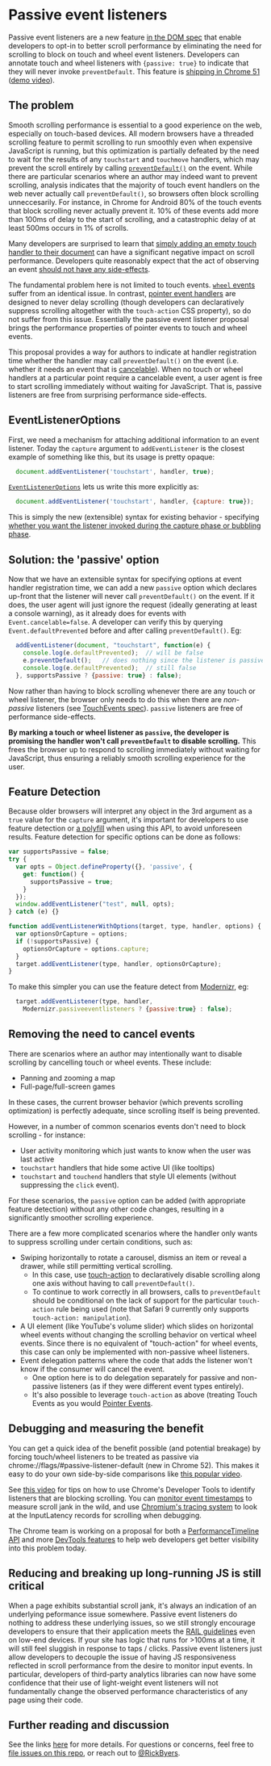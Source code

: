 # Passive event listeners

Passive event listeners are a new feature [in the DOM spec](https://dom.spec.whatwg.org/#dom-eventlisteneroptions-passive) that enable developers to opt-in to better scroll performance by eliminating the need for scrolling to block on touch and wheel event listeners.  Developers can annotate touch and wheel listeners with `{passive: true}` to indicate that they will never invoke `preventDefault`.  This feature is [shipping in Chrome 51](https://www.chromestatus.com/features/5745543795965952) ([demo video](https://www.youtube.com/watch?v=NPM6172J22g)).

## The problem

Smooth scrolling performance is essential to a good experience on the web, especially on touch-based devices.
All modern browsers have a threaded scrolling feature to permit scrolling to run smoothly even when expensive
JavaScript is running, but this optimization is partially defeated by the need to wait for the results of
any `touchstart` and `touchmove` handlers, which may prevent the scroll entirely by calling [`preventDefault()`](http://www.w3.org/TR/touch-events/#the-touchstart-event) on the event. While there are particular scenarios where an author may indeed want to prevent scrolling, analysis indicates that the majority of touch event handlers on the web never actually
call `preventDefault()`, so browsers often block scrolling unneccesarily. For instance, in Chrome for Android 80% of the touch events that block scrolling never actually prevent it. 10% of these events add more than 100ms of delay to the start of scrolling, and a catastrophic delay of at least 500ms occurs in 1% of scrolls.

Many developers are surprised to learn that [simply adding an empty touch handler to their document](http://rbyers.github.io/janky-touch-scroll.html) can have a
significant negative impact on scroll performance.  Developers quite reasonably expect that the act of observing an event [should not have any side-effects](https://dom.spec.whatwg.org/#observing-event-listeners).

The fundamental problem here is not limited to touch events. [`wheel` events](https://w3c.github.io/uievents/#events-wheelevents)
suffer from an identical issue. In contrast, [pointer event handlers](https://w3c.github.io/pointerevents/) are
designed to never delay scrolling (though developers can declaratively suppress scrolling altogether with the `touch-action` CSS property), so do not suffer from this issue. Essentially the passive event listener proposal brings the performance properties of pointer events to touch and wheel events.

This proposal provides a way for authors to indicate at handler registration time whether the handler may call `preventDefault()` on the event (i.e. whether it needs an event that is [cancelable](https://dom.spec.whatwg.org/#dom-event-cancelable)). When no touch or wheel handlers at a particular point require a cancelable event, a user agent is free to start scrolling immediately without waiting for JavaScript.  That is, passive listeners are free from surprising performance side-effects.

## EventListenerOptions

First, we need a mechanism for attaching additional information to an event listener.  Today the `capture` argument to `addEventListener` is the closest example of something like this, but its usage is pretty opaque:

```javascript
  document.addEventListener('touchstart', handler, true);
```

[`EventListenerOptions`](https://dom.spec.whatwg.org/#dictdef-eventlisteneroptions) lets us write this more explicitly as:

```javascript
  document.addEventListener('touchstart', handler, {capture: true});
```

This is simply the new (extensible) syntax for existing behavior - specifying [whether you want the listener invoked during the capture phase or bubbling phase](http://javascript.info/tutorial/bubbling-and-capturing#capturing).

## Solution: the 'passive' option

Now that we have an extensible syntax for specifying options at event handler registration time, we can add a new `passive` option which declares up-front that the listener will never call `preventDefault()` on the event.  If it does, the user agent will just ignore the request (ideally generating at least a console warning), as it already does for events with `Event.cancelable=false`.  A developer can verify this by querying `Event.defaultPrevented` before and after calling `preventDefault()`.  Eg:

```javascript
  addEventListener(document, "touchstart", function(e) {
    console.log(e.defaultPrevented);  // will be false
    e.preventDefault();   // does nothing since the listener is passive
    console.log(e.defaultPrevented);  // still false
  }, supportsPassive ? {passive: true} : false);
```

Now rather than having to block scrolling whenever there are any touch or wheel listener, the browser only needs to do this when there are *non-passive* listeners (see [TouchEvents spec](http://w3c.github.io/touch-events/#cancelability)).  `passive` listeners are free of performance side-effects.

**By marking a touch or wheel listener as `passive`, the developer is promising the handler won't call `preventDefault` to disable scrolling.**  This frees the browser up to respond to scrolling immediately without waiting for JavaScript, thus ensuring a reliably smooth scrolling experience for the user.

## Feature Detection

Because older browsers will interpret any object in the 3rd argument as a `true` value for the `capture` argument, it's important for developers to use feature detection or [a polyfill](https://github.com/WICG/EventListenerOptions/blob/gh-pages/EventListenerOptions.polyfill.js) when using this API, to avoid unforeseen results.  Feature detection for specific options can be done as follows:

```javascript
var supportsPassive = false;
try {
  var opts = Object.defineProperty({}, 'passive', {
    get: function() {
      supportsPassive = true;
    }
  });
  window.addEventListener("test", null, opts);
} catch (e) {}

function addEventListenerWithOptions(target, type, handler, options) {
  var optionsOrCapture = options;
  if (!supportsPassive) {
    optionsOrCapture = options.capture;
  }
  target.addEventListener(type, handler, optionsOrCapture);
}
```

To make this simpler you can use the feature detect from [Modernizr](https://modernizr.com/), eg:
```javascript
  target.addEventListener(type, handler, 
    Modernizr.passiveeventlisteners ? {passive:true} : false);
```

## Removing the need to cancel events

There are scenarios where an author may intentionally want to disable scrolling by cancelling touch or wheel events. These include:

 * Panning and zooming a map
 * Full-page/full-screen games
 
In these cases, the current browser behavior (which prevents scrolling optimization) is perfectly adequate, since scrolling itself is being prevented.

 However, in a number of common scenarios events don't need to block scrolling - for instance:
 
 * User activity monitoring which just wants to know when the user was last active
 * `touchstart` handlers that hide some active UI (like tooltips)
 * `touchstart` and `touchend` handlers that style UI elements (without suppressing the `click` event).
 
For these scenarios, the `passive` option can be added (with appropriate feature detection) without any other code changes, resulting in a significantly smoother scrolling experience.

There are a few more complicated scenarios where the handler only wants to suppress scrolling under certain conditions, such as:

 * Swiping horizontally to rotate a carousel, dismiss an item or reveal a drawer, while still permitting vertical scrolling.
   * In this case, use [touch-action](https://developer.mozilla.org/en-US/docs/Web/CSS/touch-action) to declaratively disable scrolling along one axis without having to call `preventDefault()`.
   * To continue to work correctly in all browsers, calls to `preventDefault` should be conditional on the lack of support for the particular `touch-action` rule being used (note that Safari 9 currently only supports `touch-action: manipulation`).
 * A UI element (like YouTube's volume slider) which slides on horizontal wheel events without changing the scrolling behavior on vertical wheel events. Since there is no equivalent of "touch-action" for wheel events, this case can only be implemented with non-passive wheel listeners.
 * Event delegation patterns where the code that adds the listener won't know if the consumer will cancel the event.
   * One option here is to do delegation separately for passive and non-passive listeners (as if they were different event types entirely).
   * It's also possible to leverage `touch-action` as above (treating Touch Events as you would [Pointer Events](https://w3c.github.io/pointerevents/).

## Debugging and measuring the benefit

You can get a quick idea of the benefit possible (and potential breakage) by forcing touch/wheel listeners to be treated as passive via  chrome://flags/#passive-listener-default (new in Chrome 52).  This makes it easy to do your own side-by-side comparisons like [this popular video](https://twitter.com/RickByers/status/719736672523407360).

See [this video](https://www.youtube.com/watch?v=6-D_3yx_KVI) for tips on how to use Chrome's Developer Tools to identify listeners that are blocking scrolling.  You can [monitor event timestamps](http://rbyers.net/scroll-latency.html) to measure scroll jank in the wild, and use [Chromium's tracing system](https://www.chromium.org/developers/how-tos/trace-event-profiling-tool) to look at the InputLatency records for scrolling when debugging.

The Chrome team is working on a proposal for both a [PerformanceTimeline API](https://code.google.com/p/chromium/issues/detail?id=543598) and more [DevTools features](https://code.google.com/p/chromium/issues/detail?id=520659) to help web developers get better visibility into this problem today.  

## Reducing and breaking up long-running JS is still critical

When a page exhibits substantial scroll jank, it's always an indication of an underlying peformance issue somewhere.  Passive event listeners do nothing to address these underlying issues, so we still strongly encourage developers to ensure that their application meets the [RAIL guidelines](https://developers.google.com/web/tools/chrome-devtools/profile/evaluate-performance/rail?hl=en) even on low-end devices.  If your site has logic that runs for >100ms at a time, it will still feel sluggish in response to taps / clicks.  Passive event listeners just allow developers to decouple the issue of having JS responsiveness reflected in scroll performance from the desire to monitor input events.  In particular, developers of third-party analytics libraries can now have some confidence that their use of light-weight event listeners will not fundamentally change the observed performance characteristics of any page using their code.

## Further reading and discussion

See the links [here](https://github.com/WICG/EventListenerOptions) for more details.  For questions or concerns, feel free to [file issues on this repo](https://github.com/WICG/EventListenerOptions/issues), or reach out to [@RickByers](https://twitter.com/RickByers/).
